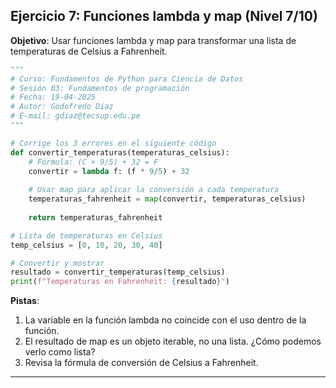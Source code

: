 ## Ejercicio 7: Funciones lambda y map (Nivel 7/10)

**Objetivo**: Usar funciones lambda y map para transformar una lista de temperaturas de Celsius a Fahrenheit.

```python
"""
# Curso: Fundamentos de Python para Ciencia de Datos
# Sesión 03: Fundamentos de programación
# Fecha: 19-04-2025
# Autor: Godofredo Diaz
# E-mail: gdiaz@tecsup.edu.pe
"""

# Corrige los 3 errores en el siguiente código
def convertir_temperaturas(temperaturas_celsius):
    # Fórmula: (C × 9/5) + 32 = F
    convertir = lambda f: (f * 9/5) + 32
    
    # Usar map para aplicar la conversión a cada temperatura
    temperaturas_fahrenheit = map(convertir, temperaturas_celsius)
    
    return temperaturas_fahrenheit

# Lista de temperaturas en Celsius
temp_celsius = [0, 10, 20, 30, 40]

# Convertir y mostrar
resultado = convertir_temperaturas(temp_celsius)
print(f"Temperaturas en Fahrenheit: {resultado}")
```

**Pistas**:
1. La variable en la función lambda no coincide con el uso dentro de la función.
2. El resultado de map es un objeto iterable, no una lista. ¿Cómo podemos verlo como lista?
3. Revisa la fórmula de conversión de Celsius a Fahrenheit.

---
